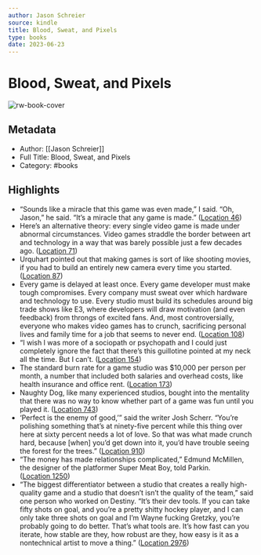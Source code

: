 ```yaml
---
author: Jason Schreier
source: kindle
title: Blood, Sweat, and Pixels
type: books
date: 2023-06-23
---
```

# Blood, Sweat, and Pixels

![rw-book-cover](https://images-na.ssl-images-amazon.com/images/I/51APYREq6iL._SL200_.jpg)

## Metadata
- Author: [[Jason Schreier]]
- Full Title: Blood, Sweat, and Pixels
- Category: #books

## Highlights
- “Sounds like a miracle that this game was even made,” I said. “Oh, Jason,” he said. “It’s a miracle that any game is made.” ([Location 46](https://readwise.io/to_kindle?action=open&asin=B01NAKSWW1&location=46))
- Here’s an alternative theory: every single video game is made under abnormal circumstances. Video games straddle the border between art and technology in a way that was barely possible just a few decades ago. ([Location 71](https://readwise.io/to_kindle?action=open&asin=B01NAKSWW1&location=71))
- Urquhart pointed out that making games is sort of like shooting movies, if you had to build an entirely new camera every time you started. ([Location 87](https://readwise.io/to_kindle?action=open&asin=B01NAKSWW1&location=87))
- Every game is delayed at least once. Every game developer must make tough compromises. Every company must sweat over which hardware and technology to use. Every studio must build its schedules around big trade shows like E3, where developers will draw motivation (and even feedback) from throngs of excited fans. And, most controversially, everyone who makes video games has to crunch, sacrificing personal lives and family time for a job that seems to never end. ([Location 108](https://readwise.io/to_kindle?action=open&asin=B01NAKSWW1&location=108))
- “I wish I was more of a sociopath or psychopath and I could just completely ignore the fact that there’s this guillotine pointed at my neck all the time. But I can’t. ([Location 154](https://readwise.io/to_kindle?action=open&asin=B01NAKSWW1&location=154))
- The standard burn rate for a game studio was $10,000 per person per month, a number that included both salaries and overhead costs, like health insurance and office rent. ([Location 173](https://readwise.io/to_kindle?action=open&asin=B01NAKSWW1&location=173))
- Naughty Dog, like many experienced studios, bought into the mentality that there was no way to know whether part of a game was fun until you played it. ([Location 743](https://readwise.io/to_kindle?action=open&asin=B01NAKSWW1&location=743))
- ‘Perfect is the enemy of good,’” said the writer Josh Scherr. “You’re polishing something that’s at ninety-five percent while this thing over here at sixty percent needs a lot of love. So that was what made crunch hard, because [when] you’d get down into it, you’d have trouble seeing the forest for the trees.” ([Location 910](https://readwise.io/to_kindle?action=open&asin=B01NAKSWW1&location=910))
- “The money has made relationships complicated,” Edmund McMillen, the designer of the platformer Super Meat Boy, told Parkin. ([Location 1250](https://readwise.io/to_kindle?action=open&asin=B01NAKSWW1&location=1250))
- “The biggest differentiator between a studio that creates a really high-quality game and a studio that doesn’t isn’t the quality of the team,” said one person who worked on Destiny. “It’s their dev tools. If you can take fifty shots on goal, and you’re a pretty shitty hockey player, and I can only take three shots on goal and I’m Wayne fucking Gretzky, you’re probably going to do better. That’s what tools are. It’s how fast can you iterate, how stable are they, how robust are they, how easy is it as a nontechnical artist to move a thing.” ([Location 2976](https://readwise.io/to_kindle?action=open&asin=B01NAKSWW1&location=2976))

